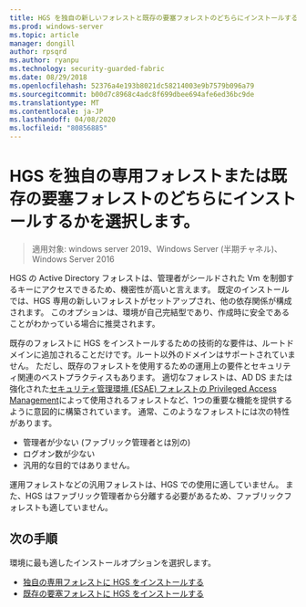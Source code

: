 ```yaml
---
title: HGS を独自の新しいフォレストと既存の要塞フォレストのどちらにインストールするかを選択します。
ms.prod: windows-server
ms.topic: article
manager: dongill
author: rpsqrd
ms.author: ryanpu
ms.technology: security-guarded-fabric
ms.date: 08/29/2018
ms.openlocfilehash: 52376a4e193b8021dc58214003e9b7579b096a79
ms.sourcegitcommit: b00d7c8968c4adc8f699dbee694afe6ed36bc9de
ms.translationtype: MT
ms.contentlocale: ja-JP
ms.lasthandoff: 04/08/2020
ms.locfileid: "80856885"
---
```

# <a name="choose-whether-to-install-hgs-in-its-own-dedicated-forest-or-in-an-existing-bastion-forest"></a>HGS を独自の専用フォレストまたは既存の要塞フォレストのどちらにインストールするかを選択します。

>適用対象: windows server 2019、Windows Server (半期チャネル)、Windows Server 2016


HGS の Active Directory フォレストは、管理者がシールドされた Vm を制御するキーにアクセスできるため、機密性が高いと言えます。 既定のインストールでは、HGS 専用の新しいフォレストがセットアップされ、他の依存関係が構成されます。 このオプションは、環境が自己完結型であり、作成時に安全であることがわかっている場合に推奨されます。 

既存のフォレストに HGS をインストールするための技術的な要件は、ルートドメインに追加されることだけです。ルート以外のドメインはサポートされていません。 ただし、既存のフォレストを使用するための運用上の要件とセキュリティ関連のベストプラクティスもあります。 適切なフォレストは、AD DS または強化された[セキュリティ管理環境 (ESAE) フォレスト](https://technet.microsoft.com/windows-server-docs/security/securing-privileged-access/securing-privileged-access-reference-material#ESAE_BM)[の Privileged Access Management](https://docs.microsoft.com/microsoft-identity-manager/pam/privileged-identity-management-for-active-directory-domain-services)によって使用されるフォレストなど、1つの重要な機能を提供するように意図的に構築されています。 通常、このようなフォレストには次の特性があります。

- 管理者が少ない (ファブリック管理者とは別の)
- ログオン数が少ない
- 汎用的な目的ではありません。 

運用フォレストなどの汎用フォレストは、HGS での使用に適していません。 また、HGS はファブリック管理者から分離する必要があるため、ファブリックフォレストも適していません。

## <a name="next-step"></a>次の手順

環境に最も適したインストールオプションを選択します。

- [独自の専用フォレストに HGS をインストールする](guarded-fabric-install-hgs-default.md)
- [既存の要塞フォレストに HGS をインストールする](guarded-fabric-install-hgs-in-a-bastion-forest.md)



